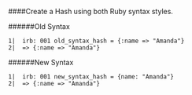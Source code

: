 ####Create a Hash using both Ruby syntax styles.

######Old Syntax
```
1|  irb: 001 old_syntax_hash = {:name => "Amanda"}
2|  => {:name => "Amanda"}
```

######New Syntax
```
1|  irb: 001 new_syntax_hash = {name: "Amanda"}
2|  => {:name => "Amanda"}
```